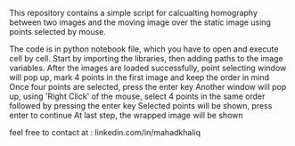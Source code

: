 This repository contains a simple script for calcualting homography between two images and the moving image over the static image using points selected by mouse.

The code is in python notebook file, which you have to open and execute cell by cell.
Start by importing the libraries, then adding paths to the image variables.
After the images are loaded successfully, point selecting window will pop up, mark 4 points in the first image and keep the order in mind
Once four points are selected, press the enter key
Another window will pop up, using 'Right Click' of the mouse, select 4 points in the same order followed by pressing the enter key
Selected points will be shown, press enter to continue
At last step, the wrapped image will be shown

feel free to contact at : linkedin.com/in/mahadkhaliq
